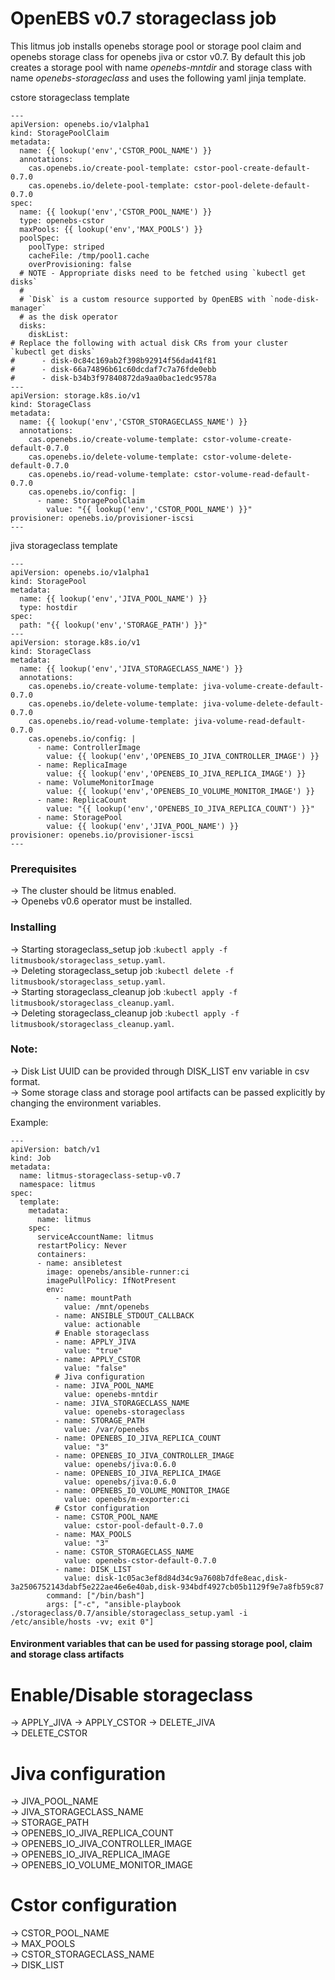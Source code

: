 # OpenEBS v0.7 storageclass job

This litmus job installs openebs storage pool or storage pool claim and openebs storage class for openebs jiva or cstor v0.7. By default this job creates a storage pool with name *openebs-mntdir* and storage class with name *openebs-storageclass* and uses the following yaml jinja template.

cstore storageclass template
```
---
apiVersion: openebs.io/v1alpha1
kind: StoragePoolClaim
metadata:
  name: {{ lookup('env','CSTOR_POOL_NAME') }}
  annotations:
    cas.openebs.io/create-pool-template: cstor-pool-create-default-0.7.0
    cas.openebs.io/delete-pool-template: cstor-pool-delete-default-0.7.0
spec:
  name: {{ lookup('env','CSTOR_POOL_NAME') }}
  type: openebs-cstor
  maxPools: {{ lookup('env','MAX_POOLS') }}
  poolSpec:
    poolType: striped
    cacheFile: /tmp/pool1.cache
    overProvisioning: false
  # NOTE - Appropriate disks need to be fetched using `kubectl get disks`
  #
  # `Disk` is a custom resource supported by OpenEBS with `node-disk-manager` 
  # as the disk operator
  disks:
    diskList:
# Replace the following with actual disk CRs from your cluster `kubectl get disks`
#      - disk-0c84c169ab2f398b92914f56dad41f81
#      - disk-66a74896b61c60dcdaf7c7a76fde0ebb
#      - disk-b34b3f97840872da9aa0bac1edc9578a
---
apiVersion: storage.k8s.io/v1
kind: StorageClass
metadata:
  name: {{ lookup('env','CSTOR_STORAGECLASS_NAME') }}
  annotations:
    cas.openebs.io/create-volume-template: cstor-volume-create-default-0.7.0
    cas.openebs.io/delete-volume-template: cstor-volume-delete-default-0.7.0
    cas.openebs.io/read-volume-template: cstor-volume-read-default-0.7.0
    cas.openebs.io/config: |
      - name: StoragePoolClaim
        value: "{{ lookup('env','CSTOR_POOL_NAME') }}"
provisioner: openebs.io/provisioner-iscsi
---
```

jiva storageclass template
```
---
apiVersion: openebs.io/v1alpha1
kind: StoragePool
metadata:
  name: {{ lookup('env','JIVA_POOL_NAME') }}
  type: hostdir
spec:
  path: "{{ lookup('env','STORAGE_PATH') }}"
---
apiVersion: storage.k8s.io/v1
kind: StorageClass
metadata:
  name: {{ lookup('env','JIVA_STORAGECLASS_NAME') }}
  annotations:
    cas.openebs.io/create-volume-template: jiva-volume-create-default-0.7.0
    cas.openebs.io/delete-volume-template: jiva-volume-delete-default-0.7.0
    cas.openebs.io/read-volume-template: jiva-volume-read-default-0.7.0
    cas.openebs.io/config: |
      - name: ControllerImage
        value: {{ lookup('env','OPENEBS_IO_JIVA_CONTROLLER_IMAGE') }}
      - name: ReplicaImage
        value: {{ lookup('env','OPENEBS_IO_JIVA_REPLICA_IMAGE') }}
      - name: VolumeMonitorImage
        value: {{ lookup('env','OPENEBS_IO_VOLUME_MONITOR_IMAGE') }}
      - name: ReplicaCount
        value: "{{ lookup('env','OPENEBS_IO_JIVA_REPLICA_COUNT') }}"
      - name: StoragePool
        value: {{ lookup('env','JIVA_POOL_NAME') }}
provisioner: openebs.io/provisioner-iscsi
---
```
### Prerequisites

-> The cluster should be litmus enabled.  
-> Openebs v0.6 operator must be installed.  

### Installing

-> Starting storageclass_setup job :```kubectl apply -f litmusbook/storageclass_setup.yaml```.  
-> Deleting storageclass_setup job :```kubectl delete -f litmusbook/storageclass_setup.yaml```.  
-> Starting storageclass_cleanup job :```kubectl apply -f litmusbook/storageclass_cleanup.yaml```.  
-> Deleting storageclass_cleanup job :```kubectl apply -f litmusbook/storageclass_cleanup.yaml```.  

### Note:

-> Disk List UUID can be provided through DISK_LIST env variable in csv format.  
-> Some storage class and storage pool artifacts can be passed explicitly by changing the environment variables.

Example:

```
---
apiVersion: batch/v1
kind: Job
metadata:
  name: litmus-storageclass-setup-v0.7
  namespace: litmus 
spec:
  template:
    metadata:
      name: litmus
    spec:
      serviceAccountName: litmus
      restartPolicy: Never
      containers:
      - name: ansibletest
        image: openebs/ansible-runner:ci
        imagePullPolicy: IfNotPresent
        env: 
          - name: mountPath
            value: /mnt/openebs
          - name: ANSIBLE_STDOUT_CALLBACK
            value: actionable
          # Enable storageclass
          - name: APPLY_JIVA
            value: "true"
          - name: APPLY_CSTOR
            value: "false"
          # Jiva configuration
          - name: JIVA_POOL_NAME
            value: openebs-mntdir
          - name: JIVA_STORAGECLASS_NAME
            value: openebs-storageclass
          - name: STORAGE_PATH
            value: /var/openebs
          - name: OPENEBS_IO_JIVA_REPLICA_COUNT
            value: "3"
          - name: OPENEBS_IO_JIVA_CONTROLLER_IMAGE
            value: openebs/jiva:0.6.0
          - name: OPENEBS_IO_JIVA_REPLICA_IMAGE
            value: openebs/jiva:0.6.0
          - name: OPENEBS_IO_VOLUME_MONITOR_IMAGE
            value: openebs/m-exporter:ci
          # Cstor configuration
          - name: CSTOR_POOL_NAME
            value: cstor-pool-default-0.7.0
          - name: MAX_POOLS
            value: "3"
          - name: CSTOR_STORAGECLASS_NAME
            value: openebs-cstor-default-0.7.0
          - name: DISK_LIST
            value: disk-1c05ac3ef8d84d34c9a7608b7dfe8eac,disk-3a2506752143dabf5e222ae46e6e40ab,disk-934bdf4927cb05b1129f9e7a8fb59c87
        command: ["/bin/bash"]
        args: ["-c", "ansible-playbook ./storageclass/0.7/ansible/storageclass_setup.yaml -i /etc/ansible/hosts -vv; exit 0"]

```


#### Environment variables that can be used for passing storage pool, claim and storage class artifacts  

# Enable/Disable storageclass
-> APPLY_JIVA 
-> APPLY_CSTOR 
-> DELETE_JIVA  
-> DELETE_CSTOR  
# Jiva configuration  
-> JIVA_POOL_NAME  
-> JIVA_STORAGECLASS_NAME  
-> STORAGE_PATH  
-> OPENEBS_IO_JIVA_REPLICA_COUNT  
-> OPENEBS_IO_JIVA_CONTROLLER_IMAGE  
-> OPENEBS_IO_JIVA_REPLICA_IMAGE  
-> OPENEBS_IO_VOLUME_MONITOR_IMAGE  
# Cstor configuration  
-> CSTOR_POOL_NAME  
-> MAX_POOLS  
-> CSTOR_STORAGECLASS_NAME  
-> DISK_LIST  

